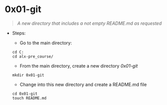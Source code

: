 # **0x01-git**
>_A new directory that includes a not empty README.md as requested_

* Steps:
    * Go to the main directory:

    ```
    cd C:
    cd alx-pre_course/

    ```
    * From the main directory, create a new directory *0x01-git*
    ```
    mkdir 0x01-git
    
    ```

    * Change into this new directory and create a README.md file

    ```
    cd 0x01-git
    touch README.md
    ```


